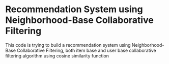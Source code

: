 # Recommendation System using Neighborhood-Base Collaborative Filtering
This code is trying to build a recommendation system using Neighborhood-Base Collaborative Filtering, both item base and user base collaborative filtering algorithm using cosine similarity function 